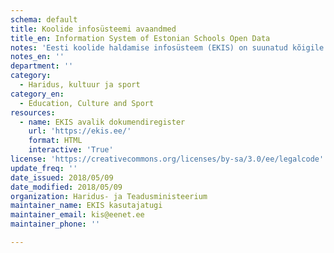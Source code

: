 ```yaml
---
schema: default
title: Koolide infosüsteemi avaandmed
title_en: Information System of Estonian Schools Open Data
notes: 'Eesti koolide haldamise infosüsteem (EKIS) on suunatud kõigile haridusasutustele, mis on registreeritud Eesti hariduse infosüsteemis (EHIS). EKIS sisaldab dokumendihalduse, finantsarvestuse, personalihalduse, varahalduse, raamatukogu, kooli töö, intraneti ja kommunikatsioonimooduleid ning on liidestatud DVK ja avaliku veebiga võimaldades koolidel täita kõiki dokumendihaldusega seotud nõudeid. Uusi kirjeid lisatakse igapäevaselt.'
notes_en: ''
department: ''
category:
  - Haridus, kultuur ja sport
category_en:
  - Education, Culture and Sport
resources:
  - name: EKIS avalik dokumendiregister
    url: 'https://ekis.ee/'
    format: HTML
    interactive: 'True'
license: 'https://creativecommons.org/licenses/by-sa/3.0/ee/legalcode'
update_freq: ''
date_issued: 2018/05/09
date_modified: 2018/05/09
organization: Haridus- ja Teadusministeerium
maintainer_name: EKIS kasutajatugi
maintainer_email: kis@eenet.ee
maintainer_phone: ''

---
```

